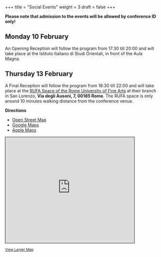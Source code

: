 +++
title = "Social Events"
weight = 3
draft = false
+++

**Please note that admission to the events will be allowed by conference ID only!**

## Monday 10 February

An Opening Reception will follow the program from 17:30 till 20:00 and will take place at the Istituto Italiano di Studi Orientali, in front of the Aula Magna.

## Thursday 13 February

A Final Reception will follow the program from 18:30 till 22:00 and will take place at the [RUFA Space of the Rome University of Fine Arts](https://www.unirufa.it/en/sedi/sedi-roma/via-degli-ausoni-7/rufa-space/) at their branch in San Lorenzo, **Via degli Ausoni, 7, 00185 Rome**. The RUFA space is only around 10 minutes walking distance from the conference venue.

**Directions**

- [Open Street Map](https://www.openstreetmap.org/directions?engine=graphhopper_foot&route=41.896450%2C12.520959%3B41.898915%2C12.516475)
- [Google Maps](https://www.google.com/maps/place/RUFA+-+Rome+University+of+Fine+Arts/@41.896561,12.515269,17z/data=!3m1!5s0x132f619b66c3e989:0x408cfd3850c5d291!4m23!1m16!4m15!1m6!1m2!1s0x132f6184e01c3111:0x4bec550a1e258da0!2sDipartimento+ISO+-+Sapienza+Universit%C3%A0+di+Roma,+Circonvallazione+Tiburtina,+Roma,+RM,+Italia!2m2!1d12.5200773!2d41.8964171!1m6!1m2!1s0x132f619b643df47d:0x4b9ff25ebdeff7eb!2sRUFA+-+Rome+University+of+Fine+Arts,+Via+degli+Ausoni,+Roma,+RM!2m2!1d12.516511!2d41.8990198!3e2!3m5!1s0x132f619b643df47d:0x4b9ff25ebdeff7eb!8m2!3d41.8990198!4d12.516511!16s%2Fg%2F11c6vr03fh?entry=ttu&g_ep=EgoyMDI1MDExNS4wIKXMDSoASAFQAw%3D%3D)
- [Apple Maps](https://maps.apple.com/?daddr=Via%20degli%20Ausoni%207,%20Via%20degli%20Ausoni%207,%2000185%20Roma,%20Italia&dirflg=w&saddr=Edificio%20Marco%20Polo,%20Viale%20dello%20Scalo%20S.Lorenzo%2082%0A00185%20Roma%0AItalia)

<div class="map-container"><iframe width="425" height="350" src="https://www.openstreetmap.org/export/embed.html?bbox=12.514750063419344%2C41.89804069253227%2C12.518258392810823%2C41.89984746362843&amp;layer=mapnik&amp;marker=41.8989440844702%2C12.516504228115082" style="border: 1px solid black"></iframe></div>
<p><small><a href="https://www.openstreetmap.org/#map=19/41.898951/12.516502">View Larger Map</a></small></p>